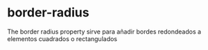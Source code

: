 # border-radius

The border radius property sirve para añadir bordes redondeados a elementos
cuadrados o rectangulados
